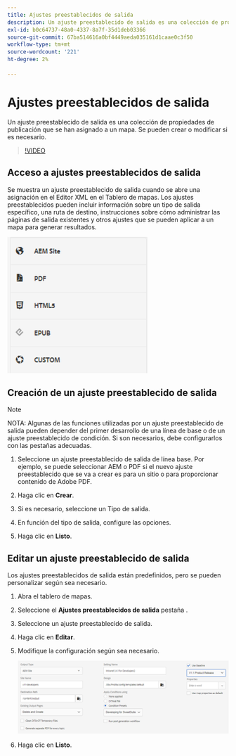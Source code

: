 ```yaml
---
title: Ajustes preestablecidos de salida
description: Un ajuste preestablecido de salida es una colección de propiedades de publicación que se han asignado a un mapa
exl-id: b0c64737-48a0-4337-8a7f-35d1deb03366
source-git-commit: 67ba514616a0bf4449aeda035161d1caae0c3f50
workflow-type: tm+mt
source-wordcount: '221'
ht-degree: 2%

---
```


# Ajustes preestablecidos de salida

Un ajuste preestablecido de salida es una colección de propiedades de publicación que se han asignado a un mapa. Se pueden crear o modificar si es necesario.

>[!VIDEO](https://video.tv.adobe.com/v/338989?quality=12&learn=on)

## Acceso a ajustes preestablecidos de salida

Se muestra un ajuste preestablecido de salida cuando se abre una asignación en el Editor XML en el Tablero de mapas. Los ajustes preestablecidos pueden incluir información sobre un tipo de salida específico, una ruta de destino, instrucciones sobre cómo administrar las páginas de salida existentes y otros ajustes que se pueden aplicar a un mapa para generar resultados.

![Access-Output-Presets](images/access-output-presets.png)

## Creación de un ajuste preestablecido de salida

>[!NOTE]
>
>NOTA: Algunas de las funciones utilizadas por un ajuste preestablecido de salida pueden depender del primer desarrollo de una línea de base o de un ajuste preestablecido de condición. Si son necesarios, debe configurarlos con las pestañas adecuadas.

1. Seleccione un ajuste preestablecido de salida de línea base. Por ejemplo, se puede seleccionar AEM o PDF si el nuevo ajuste preestablecido que se va a crear es para un sitio o para proporcionar contenido de Adobe PDF.

1. Haga clic en **Crear**.

1. Si es necesario, seleccione un Tipo de salida.

1. En función del tipo de salida, configure las opciones.

1. Haga clic en **Listo**.

## Editar un ajuste preestablecido de salida

Los ajustes preestablecidos de salida están predefinidos, pero se pueden personalizar según sea necesario.

1. Abra el tablero de mapas.

1. Seleccione el **Ajustes preestablecidos de salida** pestaña .

1. Seleccione un ajuste preestablecido de salida.

1. Haga clic en **Editar**.

1. Modifique la configuración según sea necesario.

   ![Editar-Salida-Ajuste preestablecido](images/edit-output-preset.png)

1. Haga clic en **Listo**.
